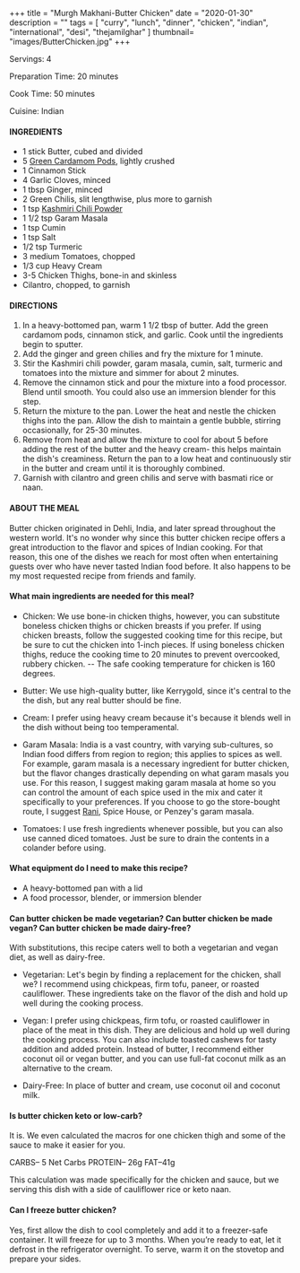 +++
title = "Murgh Makhani-Butter Chicken"
date = "2020-01-30"
description = ""
tags = [
    "curry",
    "lunch",
    "dinner",
    "chicken",
    "indian", 
    "international",
    "desi",
    "thejamilghar"
]
thumbnail= "images/ButterChicken.jpg"
+++

Servings: 4 <!--more-->

Preparation Time: 20 minutes 

Cook Time: 50 minutes 

Cuisine: Indian

#### INGREDIENTS 

* 1 stick Butter, cubed and divided 
* 5 [Green Cardamom Pods](https://amzn.to/3tZaNOd), lightly crushed
* 1 Cinnamon Stick
* 4 Garlic Cloves, minced
* 1 tbsp Ginger, minced
* 2 Green Chilis, slit lengthwise, plus more to garnish
* 1 tsp [Kashmiri Chili Powder](https://amzn.to/3jP2lMC) 
* 1 1/2 tsp Garam Masala
* 1 tsp Cumin 
* 1 tsp Salt
* 1/2 tsp Turmeric 
* 3 medium Tomatoes, chopped 
* 1/3 cup Heavy Cream
* 3-5 Chicken Thighs, bone-in and skinless
* Cilantro, chopped, to garnish

#### DIRECTIONS 

1. In a heavy-bottomed pan, warm 1 1/2 tbsp of butter. Add the green cardamom pods, cinnamon stick, and garlic. Cook until the ingredients begin to sputter.
2. Add the ginger and green chilies and fry the mixture for 1 minute.
3. Stir the Kashmiri chili powder, garam masala, cumin, salt, turmeric and tomatoes into the mixture and simmer for about 2 minutes. 
4. Remove the cinnamon stick and pour the mixture into a food processor. Blend until smooth. You could also use an immersion blender for this step.  
5. Return the mixture to the pan. Lower the heat and nestle the chicken thighs into the pan. Allow the dish to maintain a gentle bubble, stirring occasionally, for 25-30 minutes.
6. Remove from heat and allow the mixture to cool for about 5 before adding the rest of the butter and the heavy cream- this helps maintain the dish's creaminess. Return the pan to a low heat and continuously stir in the butter and cream until it is thoroughly combined. 
7. Garnish with cilantro and green chilis and serve with basmati rice or naan.

#### ABOUT THE MEAL

Butter chicken originated in Dehli, India, and later spread throughout the western world. It's no wonder why since this butter chicken recipe offers a great introduction to the flavor and spices of Indian cooking. For that reason, this one of the dishes we reach for most often when entertaining guests over who have never tasted Indian food before. It also happens to be my most requested recipe from friends and family. 

#### What main ingredients are needed for this meal?

* Chicken: We use bone-in chicken thighs, however, you can substitute boneless chicken thighs or chicken breasts if you prefer. If using chicken breasts, follow the suggested cooking time for this recipe, but be sure to cut the chicken into 1-inch pieces. If using boneless chicken thighs, reduce the cooking time to 20 minutes to prevent overcooked, rubbery chicken. 
-- The safe cooking temperature for chicken is 160 degrees. 

* Butter: We use high-quality butter, like Kerrygold, since it's central to the the dish, but any real butter should be fine. 

* Cream: I prefer using heavy cream because it's because it blends well in the dish without being too temperamental. 

* Garam Masala: India is a vast country, with varying sub-cultures, so Indian food differs from region to region; this applies to spices as well. For example, garam masala is a necessary ingredient for butter chicken, but the flavor changes drastically depending on what garam masals you use. For this reason, I suggest making garam masala at home so you can control the amount of each spice used in the mix and cater it specifically to your preferences. If you choose to go the store-bought route, I suggest [Rani](https://amzn.to/3eqFSFa), Spice House, or Penzey's garam masala. 

* Tomatoes: I use fresh ingredients whenever possible, but you can also use canned diced tomatoes. Just be sure to drain the contents in a colander before using. 

#### What equipment do I need to make this recipe?

* A heavy-bottomed pan with a lid
* A food processor, blender, or immersion blender 

#### Can butter chicken be made vegetarian? Can butter chicken be made vegan? Can butter chicken be made dairy-free? 

With substitutions, this recipe caters well to both a vegetarian and vegan diet, as well as dairy-free. 

* Vegetarian: Let's begin by finding a replacement for the chicken, shall we? I recommend using chickpeas, firm tofu, paneer, or roasted cauliflower. These ingredients take on the flavor of the dish and hold up well during the cooking process. 

* Vegan: I prefer using chickpeas, firm tofu, or roasted cauliflower in place of the meat in this dish. They are delicious and hold up well during the cooking process. You can also include toasted cashews for tasty addition and added protein. Instead of butter, I recommend either coconut oil or vegan butter, and you can use full-fat coconut milk as an alternative to the cream.

* Dairy-Free: In place of butter and cream, use coconut oil and coconut milk. 

#### Is butter chicken keto or low-carb?
It is. We even calculated the macros for one chicken thigh and some of the sauce to make it easier for you.  

CARBS– 5 Net Carbs
PROTEIN– 26g
FAT–41g

This calculation was made specifically for the chicken and sauce, but we serving this dish with a side of cauliflower rice or keto naan. 

#### Can I freeze butter chicken?

Yes, first allow the dish to cool completely and add it to a freezer-safe container. It will freeze for up to 3 months. When you’re ready to eat, let it defrost in the refrigerator overnight. To serve, warm it on the stovetop and prepare your sides.
